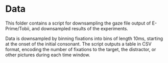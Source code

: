 # Data

This folder contains a script for downsampling the gaze file output of E-Prime/Tobii, and downsampled results of the experiments.

Data is downsampled by binning fixations into bins of length 10ms, starting at the onset of the initial consonant.
The script outputs a table in CSV format, encoding the number of fixations to the target, the distractor, or other pictures during each time window.



